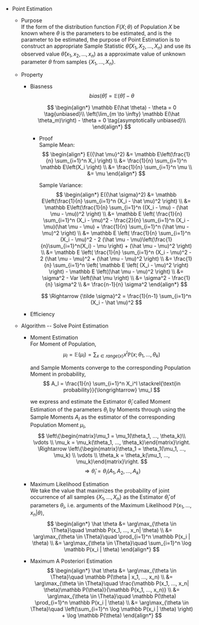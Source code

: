 * Point Estimation  
  - Purpose  
    If the form of the distribution function $F(X; \theta)$ of Population $X$ be known where $\theta$ is the parameters to be estimated, and is the parameter to be estimated, the purpose of Point Estimation is to construct an appropriate Sample Statistic $\hat \theta(X_1, X_2, ..., X_n)$ and use its observed value $\hat \theta(x_1, x_2, ..., x_n)$ as a approximate value of unknown parameter $\theta$ from samples $\{X_1, ..., X_n\}$.

  - Property
    - Biasness
      $$bias(\hat \theta) = \mathbb E(\hat \theta) - \theta$$ 

      $$
      \begin{align*}
        \mathbb E(\hat \theta) - \theta = 0  \tag{unbiased}\\
        \left(\lim_{m \to \infty} \mathbb E(\hat \theta_m)\right) - \theta = 0  \tag{asymptotically unbiased}\\
      \end{align*}
      $$

      - Proof  
        Sample Mean:
        $$
        \begin{align*}
          E({\hat \mu}^2)
          &= \mathbb E\left(\frac{1}{n} \sum_{i=1}^n X_i \right)  \\
          &= \frac{1}{n} \sum_{i=1}^n \mathbb E\left(X_i \right)  \\
          &= \frac{1}{n} \sum_{i=1}^n \mu  \\
          &= \mu
        \end{align*}
        $$

        Sample Variance:
        $$
        \begin{align*}
          E({\hat \sigma}^2)
          &= \mathbb E\left(\frac{1}{n} \sum_{i=1}^n (X_i - \hat \mu)^2 \right)  \\
          &= \mathbb E\left(\frac{1}{n} \sum_{i=1}^n ((X_i - \mu) - (\hat \mu - \mu))^2 \right)  \\
          &= \mathbb E \left( \frac{1}{n} \sum_{i=1}^n (X_i - \mu)^2 - \frac{2}{n} \sum_{i=1}^n (X_i - \mu)(\hat \mu - \mu) + \frac{1}{n} \sum_{i=1}^n (\hat \mu - \mu)^2 \right)  \\
          &= \mathbb E \left( \frac{1}{n} \sum_{i=1}^n (X_i - \mu)^2 - 2 (\hat \mu - \mu)\left(\frac{1}{n}\sum_{i=1}^n(X_i) - \mu \right) + (\hat \mu - \mu)^2 \right)  \\
          &= \mathbb E \left( \frac{1}{n} \sum_{i=1}^n (X_i - \mu)^2 - 2 (\hat \mu - \mu)^2 + (\hat \mu - \mu)^2 \right)  \\
          &= \frac{1}{n} \sum_{i=1}^n \left( \mathbb E \left( (X_i - \mu)^2 \right) \right) - \mathbb E \left((\hat \mu - \mu)^2 \right)  \\
          &= \sigma^2 - Var \left(\hat \mu \right)  \\
          &= \sigma^2 - \frac{1}{n} \sigma^2  \\
          &= \frac{n-1}{n} \sigma^2
        \end{align*}
        $$

        $$
          \Rightarrow {\tilde \sigma}^2 = \frac{1}{n-1} \sum_{i=1}^n (X_i - \hat \mu)^2
        $$

    - Efficiency

  - Algorithm -- Solve Point Estimation  
    * Moment Estimation  
      For Moment of Population,
      $$
      \mu_l = \mathbb E(\mu_l) = \sum_{x\in range(x)} x^l \mathbb P(x ; \theta_1, ..., \theta_k)
      $$

      and Sample Moments converge to the corresponding Population Moment in probability,
      $$
      A_l = \frac{1}{n} \sum_{i=1}^n X_i^l \stackrel{\text{in probability}}{\longrightarrow} \mu_l
      $$

      we express and estimate the Estimator $\hat \theta_i$ called Moment Estimation of the parameters $\theta_i$ by Moments through using the Sample Moments $A_l$ as the estimator of the corresponding Population Moment $\mu_l$,
      $$
      \left\{\begin{matrix}\mu_1 = \mu_1(\theta_1, ..., \theta_k)\\ \vdots \\ \mu_k = \mu_k(\theta_1, ..., \theta_k)\end{matrix}\right. \Rightarrow \left\{\begin{matrix}\theta_1 = \theta_1(\mu_1, ..., \mu_k) \\ \vdots \\ \theta_k = \theta_k(\mu_1, ..., \mu_k)\end{matrix}\right.
      $$
      $$
      \Rightarrow \hat \theta_i = \theta_i (A_1, A_2, ..., A_k) \tag{Moment Estimation}
      $$
      
    * Maximum Likelihood Estimation  
      We take the value that maximizes the probability of joint occurrence of all samples $\{X_1, ..., X_n\}$ as the Estimator $\hat \theta_i$ of parameters $\theta_i$, i.e. arguments of the Maximum Likelihood $\mathbb P(x_1, ..., x_n| \theta)$,
      $$
      \begin{align*}
        \hat \theta
        &= \arg\max_{\theta \in \Theta}\quad \mathbb P(x_1, ..., x_n| \theta) \\
        &= \arg\max_{\theta \in \Theta}\quad \prod_{i=1}^n \mathbb P(x_i | \theta)  \\
        &= \arg\max_{\theta \in \Theta}\quad \sum_{i=1}^n \log \mathbb P(x_i | \theta) 
      \end{align*}
      $$

    * Maximum A Posteriori Estimation
      $$
      \begin{align*}
        \hat \theta
        &= \arg\max_{\theta \in \Theta}\quad \mathbb P(\theta | x_1, ..., x_n) \\
        &= \arg\max_{\theta \in \Theta}\quad \frac{\mathbb P(x_1, ..., x_n| \theta)\mathbb P(\theta)}{\mathbb P(x_1, ..., x_n)} \\
        &= \arg\max_{\theta \in \Theta}\quad \mathbb P(\theta) \prod_{i=1}^n \mathbb P(x_i | \theta)  \\
        &= \arg\max_{\theta \in \Theta}\quad \left(\sum_{i=1}^n \log  \mathbb P(x_i | \theta) \right) + \log \mathbb P(\theta)
      \end{align*}
      $$